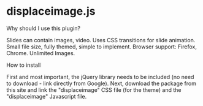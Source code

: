 <h1>displaceimage.js</h1>

Why should I use this plugin?

Slides can contain images, video.
Uses CSS transitions for slide animation.
Small file size, fully themed, simple to implement.
Browser support: Firefox, Chrome.
Unlimited Images.

How to install

First and most important, the jQuery library needs to be included (no need to download - link directly from Google). 
Next, download the package from this site and link the "displaceimage" CSS file (for the theme) and the "displaceimage" 
Javascript file.

